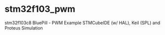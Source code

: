 # stm32f103_pwm
stm32f103c8 BluePill - PWM Example STMCubeIDE (w/ HAL), Keil (SPL) and Proteus Simulation
